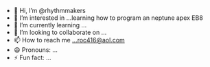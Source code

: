 - 👋 Hi, I’m @rhythmmakers
- 👀 I’m interested in ...learning how to program an neptune apex EB8 
- 🌱 I’m currently learning ...
- 💞️ I’m looking to collaborate on ...
- 📫 How to reach me ...roc416@aol.com
- 😄 Pronouns: ...
- ⚡ Fun fact: ...

<!---
rhythmmakers/rhythmmakers is a ✨ special ✨ repository because its `README.md` (this file) appears on your GitHub profile.
You can click the Preview link to take a look at your changes.
--->
